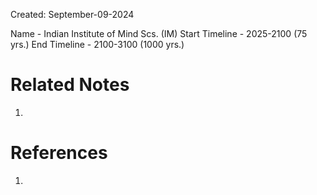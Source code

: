 Created: September-09-2024

Name - Indian Institute of Mind Scs. (IM)
Start Timeline - 2025-2100 (75 yrs.)
End Timeline - 2100-3100 (1000 yrs.)

# Related Notes

1. 
# References

1. 